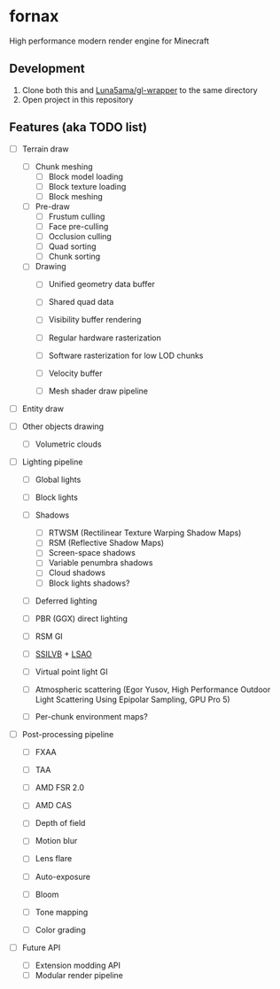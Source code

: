 # fornax

High performance modern render engine for Minecraft

## Development

1. Clone both this and [Luna5ama/gl-wrapper](https://github.com/Luna5ama/gl-wrapper) to the same directory
2. Open project in this repository

## Features (aka TODO list)

* [ ] Terrain draw
    * [ ] Chunk meshing
        * [ ] Block model loading
        * [ ] Block texture loading
        * [ ] Block meshing
    * [ ] Pre-draw
        * [ ] Frustum culling
        * [ ] Face pre-culling
        * [ ] Occlusion culling
        * [ ] Quad sorting
        * [ ] Chunk sorting
    * [ ] Drawing
        * [ ] Unified geometry data buffer
        * [ ] Shared quad data
        * [ ] Visibility buffer rendering
        * [ ] Regular hardware rasterization
        * [ ] Software rasterization for low LOD chunks
        * [ ] Velocity buffer
        * [ ] Mesh shader draw pipeline


* [ ] Entity draw


* [ ] Other objects drawing
    * [ ] Volumetric clouds


* [ ] Lighting pipeline
    * [ ] Global lights
    * [ ] Block lights
    * [ ] Shadows
        * [ ] RTWSM (Rectilinear Texture Warping Shadow Maps)
        * [ ] RSM (Reflective Shadow Maps)
        * [ ] Screen-space shadows
        * [ ] Variable penumbra shadows
        * [ ] Cloud shadows
        * [ ] Block lights shadows?
    * [ ] Deferred lighting
    * [ ] PBR (GGX) direct lighting
    * [ ] RSM GI
    * [ ] [SSILVB](https://arxiv.org/pdf/2301.11376.pdf) + [LSAO](http://wili.cc/research/lsao/lsao.pdf)
    * [ ] Virtual point light GI
    * [ ] Atmospheric scattering (Egor Yusov, High Performance Outdoor Light Scattering Using Epipolar Sampling, GPU Pro 5)
   * [ ] Per-chunk environment maps?


* [ ] Post-processing pipeline
    * [ ] FXAA
    * [ ] TAA
    * [ ] AMD FSR 2.0
    * [ ] AMD CAS
    * [ ] Depth of field
    * [ ] Motion blur
    * [ ] Lens flare
    * [ ] Auto-exposure
    * [ ] Bloom
    * [ ] Tone mapping
    * [ ] Color grading


* [ ] Future API
    * [ ] Extension modding API
    * [ ] Modular render pipeline
